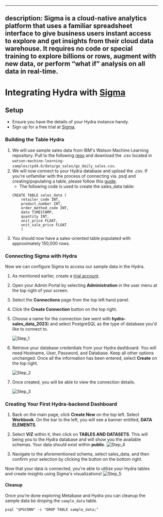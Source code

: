 
---
description: Sigma is a cloud-native analytics platform that uses a familiar spreadsheet interface to give business users instant access to explore and get insights from their cloud data warehouse. It requires no code or special training to explore billions or rows, augment with new data, or perform “what if” analysis on all data in real⁠-⁠time.
---

# Integrating Hydra with  [Sigma](https://www.sigmacomputing.com/)



## Setup

- Ensure you have the details of your Hydra instance handy.
- Sign up for a free trial at [Sigma](https://www.sigmacomputing.com/free-trial).

### Building the Table Hydra
1.  We will use sample sales data from IBM's Watson Machine Learning repository. Pull to the following [repo](https://github.com/IBM/watson-machine-learning-samples) and download the .csv located in `watson-machine-learning-samples/cpd4.6/data/go_sales/go_daily_sales.csv`.
2. We will now connect to your Hydra database and upload the .csv. If you're unfamiliar with the process of connecting via. psql and creating/populating a table, please follow this [guide](https://docs.hydra.so/centralize-data/load/from-local-csv-file). 
	* The following code is used to create the sales_data table:
	```
	CREATE TABLE sales_data (
	    retailer_code INT,
	    product_number INT,
	    order_method_code INT,
	    date TIMESTAMP,
	    quantity INT,
	    unit_price FLOAT,
	    unit_sale_price FLOAT
	    )
	```
3. You should now have a sales-oriented table populated with approximately 150,000 rows.


### Connecting Sigma with Hydra

Now we can configure Sigma to access our sample data in the Hydra.

1. As mentioned earlier, create a [trial account](https://www.sigmacomputing.com/free-trial).
2. Open your Admin Portal by selecting **Administration** in the user menu at the top right of your screen.
3. Select the **Connections** page from the top left hand panel.
4. Click the **Create Connection** button on the top right.
5. Choose a name for the connection (we went with **hydra-sales_data_2023**) and select PostgreSQL as the type of database you'd like to connect to.

	![Step_1](https://user-images.githubusercontent.com/71795488/227726542-f797223a-ba13-46ab-8640-507101f2fa3f.png)

7. Retrieve your database credentials from your Hydra dashboard. You will need Hostname, User, Password, and Database. Keep all other options unchanged. Once all the information has been entered, select **Create** on the top right.

	![Step_2](https://user-images.githubusercontent.com/71795488/227726544-8070700a-1525-4cb6-8ed3-24d0ab62155f.png)

9. Once created, you will be able to view the connection details.

	![Step_3](https://user-images.githubusercontent.com/71795488/227726572-198b26f7-da24-428c-a0c4-7b6acf13c760.png)


### Creating Your First Hydra-backend Dashboard
1. Back on the main page, click **Create New** on the top left. Select **Workbook**. On the bar to the left, you will see a banner entitled, **DATA ELEMENTS**. 
2. Select **VIZ** within it, then click on **TABLES AND DATASETS**. This will being you to the Hydra database and will show you the available schemas. Your data should exist within **public**.
![Step_4](https://user-images.githubusercontent.com/71795488/227726590-1a295fdc-6d96-4a48-b50b-7fb2ae161b25.png)


4. Navigate to the aforementioned schema, select sales_data, and then confirm your selection by clicking the button on the bottom right.


Now that your data is connected, you're able to utilize your Hydra tables and create insights using Sigma's visualizations!
	![Step_5](https://user-images.githubusercontent.com/71795488/227726614-0a08bbaa-9acd-433b-8350-db5349aec216.png)




#### Cleanup

Once you’re done exploring Metabase and Hydra you can cleanup the sample data be droping the `sample_data` table.

```shell
psql "$PGCONN" -c "DROP TABLE sample_data;"
```
